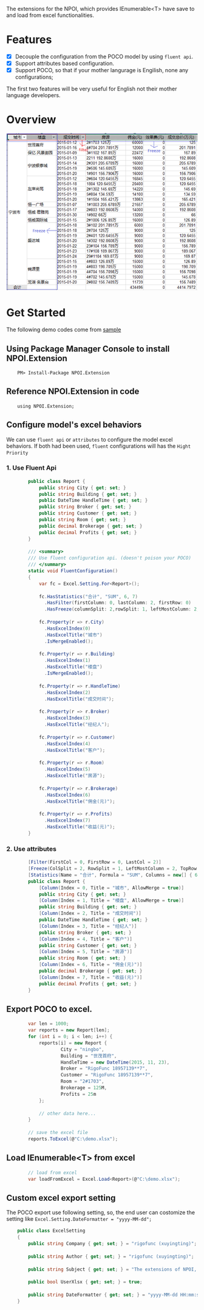 The extensions for the NPOI, which provides IEnumerable&lt;T&gt; have save to and load from excel functionalities.

# Features
- [x] Decouple the configuration from the POCO model by using `fluent api`.
- [x] Support attributes based configuration.
- [x] Support POCO, so that if your mother langurage is Engilish, none any configurations;

The first two features will be very useful for English not their mother language developers.

# Overview

![NPOI.Extension demo](images/demo.PNG)

# Get Started

The following demo codes come from [sample](samples/NPOI.Extension.Example)

## Using Package Manager Console to install NPOI.Extension

        PM> Install-Package NPOI.Extension
    
## Reference NPOI.Extension in code

        using NPOI.Extension;
    
## Configure model's excel behaviors

We can use `fluent api` or `attributes` to configure the model excel behaviors. If both had been used, `fluent` configurations will has the `Hight Priority`

### 1. Use Fluent Api

```csharp
        public class Report {
            public string City { get; set; }
            public string Building { get; set; }
            public DateTime HandleTime { get; set; }
            public string Broker { get; set; }
            public string Customer { get; set; }
            public string Room { get; set; }
            public decimal Brokerage { get; set; }
            public decimal Profits { get; set; }
        }

        /// <summary>
        /// Use fluent configuration api. (doesn't poison your POCO)
        /// </summary>
        static void FluentConfiguration() 
        {
            var fc = Excel.Setting.For<Report>();

            fc.HasStatistics("合计", "SUM", 6, 7)
              .HasFilter(firstColumn: 0, lastColumn: 2, firstRow: 0)
              .HasFreeze(columnSplit: 2,rowSplit: 1, leftMostColumn: 2, topMostRow: 1);

            fc.Property(r => r.City)
              .HasExcelIndex(0)
              .HasExcelTitle("城市")
              .IsMergeEnabled();

            fc.Property(r => r.Building)
              .HasExcelIndex(1)
              .HasExcelTitle("楼盘")
              .IsMergeEnabled();

            fc.Property(r => r.HandleTime)
              .HasExcelIndex(2)
              .HasExcelTitle("成交时间");
            
            fc.Property(r => r.Broker)
              .HasExcelIndex(3)
              .HasExcelTitle("经纪人");
            
            fc.Property(r => r.Customer)
              .HasExcelIndex(4)
              .HasExcelTitle("客户");

            fc.Property(r => r.Room)
              .HasExcelIndex(5)
              .HasExcelTitle("房源");

            fc.Property(r => r.Brokerage)
              .HasExcelIndex(6)
              .HasExcelTitle("佣金(元)");

            fc.Property(r => r.Profits)
              .HasExcelIndex(7)
              .HasExcelTitle("收益(元)");
        }
```

### 2. Use attributes

```csharp
        [Filter(FirstCol = 0, FirstRow = 0, LastCol = 2)]
        [Freeze(ColSplit = 2, RowSplit = 1, LeftMostColumn = 2, TopRow = 1)]
        [Statistics(Name = "合计", Formula = "SUM", Columns = new[] { 6, 7 })]
        public class Report {
            [Column(Index = 0, Title = "城市", AllowMerge = true)]
            public string City { get; set; }
            [Column(Index = 1, Title = "楼盘", AllowMerge = true)]
            public string Building { get; set; }
            [Column(Index = 2, Title = "成交时间")]
            public DateTime HandleTime { get; set; }
            [Column(Index = 3, Title = "经纪人")]
            public string Broker { get; set; }
            [Column(Index = 4, Title = "客户")]
            public string Customer { get; set; }
            [Column(Index = 5, Title = "房源")]
            public string Room { get; set; }
            [Column(Index = 6, Title = "佣金(元)")]
            public decimal Brokerage { get; set; }
            [Column(Index = 7, Title = "收益(元)")]
            public decimal Profits { get; set; }
        }
```

## Export POCO to excel.

```csharp
        var len = 1000;
        var reports = new Report[len];
        for (int i = 0; i < len; i++) {
            reports[i] = new Report {
                    City = "ningbo",
                    Building = "世茂首府",
                    HandleTime = new DateTime(2015, 11, 23),
                    Broker = "RigoFunc 18957139**7",
                    Customer = "RigoFunc 18957139**7",
                    Room = "2#1703",
                    Brokerage = 125M,
                    Profits = 25m
            };

            // other data here...
        }

        // save the excel file
        reports.ToExcel(@"C:\demo.xlsx");
 ```       
## Load IEnumerable&lt;T&gt; from excel

```csharp
        // load from excel
        var loadFromExcel = Excel.Load<Report>(@"C:\demo.xlsx");
```

## Custom excel export setting

The POCO export use following setting, so, the end user can costomize the setting like `Excel.Setting.DateFormatter = "yyyy-MM-dd";`

```csharp
    public class ExcelSetting
    {
        public string Company { get; set; } = "rigofunc (xuyingting)";

        public string Author { get; set; } = "rigofunc (xuyingting)";

        public string Subject { get; set; } = "The extensions of NPOI, which provides IEnumerable<T>; save to and load from excel.";

        public bool UserXlsx { get; set; } = true;

        public string DateFormatter { get; set; } = "yyyy-MM-dd HH:mm:ss";
    }
```